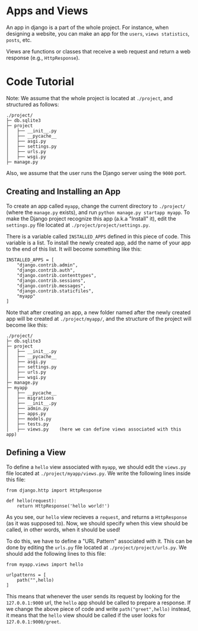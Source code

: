# Apps and Views

An app in django is a part of the whole project. For instance, when designing a website, you can make an app for the `users`, `views statistics`, `posts`, etc. 

Views are functions or classes that receive a web request and return a web response (e.g., `HttpResponse`).

# Code Tutorial

Note: We assume that the whole project is located at `./project`, and structured as follows:

```
./project/
├─ db.sqlite3
├─ project
│   ├── __init__.py
│   ├── __pycache__
│   ├── asgi.py
│   ├── settings.py
│   ├── urls.py
│   ├── wsgi.py
├─ manage.py
```

Also, we assume that the user runs the Django server using the `9000` port.

## Creating and Installing an App

To create an app called `myapp`, change the current directory to `./project/` (where the `manage.py` exists), and run `python manage.py startapp myapp`.
To make the Django project recognize this app (a.k.a "Install" it), edit the `settings.py` file located at `./project/project/settings.py`.

There is a variable called `INSTALLED_APPS` defined in this piece of code. This variable is a list. To install the newly created app, add the name of your app to the end of this list. It will become something like this:

```
INSTALLED_APPS = [
    "django.contrib.admin",
    "django.contrib.auth",
    "django.contrib.contenttypes",
    "django.contrib.sessions",
    "django.contrib.messages",
    "django.contrib.staticfiles",
    "myapp"
]
```

Note that after creating an app, a new folder named after the newly created app will be created at `./project/myapp/`, and the structure of the project will become like this:

```
./project/
├─ db.sqlite3
├─ project
│   ├── __init__.py
│   ├── __pycache__
│   ├── asgi.py
│   ├── settings.py
│   ├── urls.py
│   ├── wsgi.py
├─ manage.py
├─ myapp
│   ├── __pycache__
│   ├── migrations
│   ├── __init__.py
│   ├── admin.py
│   ├── apps.py
│   ├── models.py
│   ├── tests.py
│   ├── views.py    (here we can define views associated with this app)
```

## Defining a View

To define a `hello` view associated with `myapp`, we should edit the `views.py` file located at `./project/myapp/views.py`. We write the following lines inside this file:

```
from django.http import HttpResponse

def hello(request):
    return HttpResponse('hello world!')
```

As you see, our `hello` view recieves a `request`, and returns a `HttpResponse` (as it was supposed to). Now, we should specify when this view should be called, in other words, when it should be used!

To do this, we have to define a "URL Pattern" associated with it. This can be done by editing the `urls.py` file located at `./project/project/urls.py`. We should add the following lines to this file:

```
from myapp.views import hello

urlpatterns = [
    path("",hello)
]
```

This means that whenever the user sends its request by looking for the `127.0.0.1:9000` url, the `hello` app should be called to prepare a response. If we change the above piece of code and write `path("greet",hello)` instead, it means that the `hello` view should be called if the user looks for `127.0.0.1:9000/greet`.

